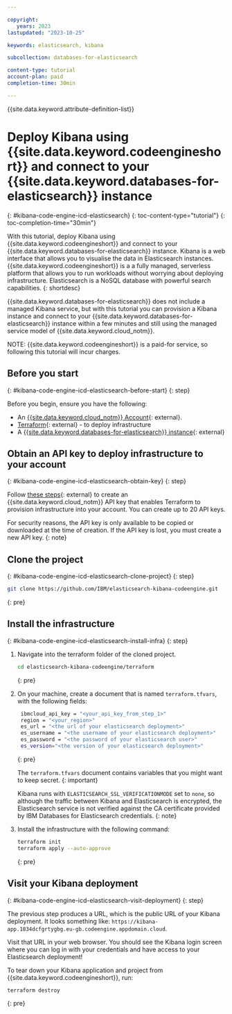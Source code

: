 ```yaml
---

copyright:
   years: 2023
lastupdated: "2023-10-25"

keywords: elasticsearch, kibana

subcollection: databases-for-elasticsearch

content-type: tutorial
account-plan: paid
completion-time: 30min

---
```


{{site.data.keyword.attribute-definition-list}}	

# Deploy Kibana using {{site.data.keyword.codeengineshort}} and connect to your {{site.data.keyword.databases-for-elasticsearch}} instance
{: #kibana-code-engine-icd-elasticsearch}
{: toc-content-type="tutorial"}
{: toc-completion-time="30min"}

With this tutorial, deploy Kibana using {{site.data.keyword.codeengineshort}} and connect to your {{site.data.keyword.databases-for-elasticsearch}} instance. Kibana is a web interface that allows you to visualise the data in Elasticsearch instances. {{site.data.keyword.codeengineshort}} is a a fully managed, serverless platform that allows you to run workloads without worrying about deploying infrastructure. Elasticsearch is a NoSQL database with powerful search capabilities.
{: shortdesc}

{{site.data.keyword.databases-for-elasticsearch}} does not include a managed Kibana service, but with this tutorial you can provision a Kibana instance and connect to your {{site.data.keyword.databases-for-elasticsearch}} instance within a few minutes and still using the managed service model of {{site.data.keyword.cloud_notm}}.

NOTE: {{site.data.keyword.codeengineshort}} is a paid-for service, so following this tutorial will incur charges.

## Before you start
{: #kibana-code-engine-icd-elasticsearch-before-start}
{: step}

Before you begin, ensure you have the following:

- An [{{site.data.keyword.cloud_notm}} Account](https://cloud.ibm.com/registration){: external}.
- [Terraform](https://www.terraform.io/){: external} - to deploy infrastructure
- A [{{site.data.keyword.databases-for-elasticsearch}} instance](https://cloud.ibm.com/databases/databases-for-elasticsearch/create){: external}

## Obtain an API key to deploy infrastructure to your account
{: #kibana-code-engine-icd-elasticsearch-obtain-key}
{: step}

Follow [these steps](/docs/account?topic=account-userapikey&interface=ui#create_user_key){: external} to create an {{site.data.keyword.cloud_notm}} API key that enables Terraform to provision infrastructure into your account. You can create up to 20 API keys.

For security reasons, the API key is only available to be copied or downloaded at the time of creation. If the API key is lost, you must create a new API key.
{: note}

## Clone the project
{: #kibana-code-engine-icd-elasticsearch-clone-project}
{: step}

```sh
git clone https://github.com/IBM/elasticsearch-kibana-codeengine.git
```
{: pre}

## Install the infrastructure
{: #kibana-code-engine-icd-elasticsearch-install-infra}
{: step}

1. Navigate into the terraform folder of the cloned project.

   ```sh
   cd elasticsearch-kibana-codeengine/terraform
   ```
   {: pre}

1. On your machine, create a document that is named `terraform.tfvars`, with the following fields:

   ```sh
    ibmcloud_api_key = "<your_api_key_from_step_1>"
    region = "<your_region>"
    es_url = "<the url of your elasticsearch deployment>"
    es_username = "<the username of your elasticsearch deployment>"
    es_password = "<the password of your elasticsearch user>"
    es_version="<the version of your elasticsearch deployment>"
   ```
   {: pre}

   The `terraform.tfvars` document contains variables that you might want to keep secret.
   {: important}

   Kibana runs with `ELASTICSEARCH_SSL_VERIFICATIONMODE` set to `none`, so although the traffic between Kibana and Elasticsearch is encrypted, the Elasticsearch service is not verified against the CA certificate provided by IBM Databases for Elasticsearch credentials.
   {: note}

1. Install the infrastructure with the following command:

   ```sh
   terraform init 
   terraform apply --auto-approve
   ```
   {: pre}

## Visit your Kibana deployment
{: #kibana-code-engine-icd-elasticsearch-visit-deployment}
{: step}

The previous step produces a URL, which is the public URL of your Kibana deployment. It looks something like: `https://kibana-app.1834dcfgrtygbg.eu-gb.codeengine.appdomain.cloud`.

Visit that URL in your web browser. You should see the Kibana login screen where you can log in with your credentials and have access to your Elasticsearch deployment!

To tear down your Kibana application and project from {{site.data.keyword.codeengineshort}}, run:

```sh
terraform destroy
```
{: pre}
